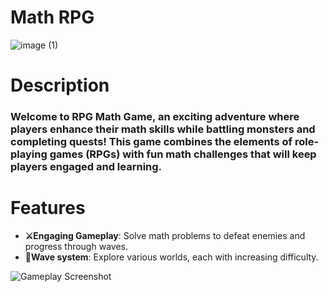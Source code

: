 # Math RPG
![image (1)](https://github.com/user-attachments/assets/84255752-007a-4335-a650-64601b110fe1)


<h1>Description</h1>

<h3>Welcome to RPG Math Game, an exciting adventure where players enhance their math skills while battling monsters and completing quests! This game combines the elements of role-playing games (RPGs) with fun math challenges that will keep players engaged and learning. </h3>



<h1>Features</h1>

- **⚔Engaging Gameplay**: Solve math problems to defeat enemies and progress through waves. 
- **🌊Wave system**: Explore various worlds, each with increasing difficulty.

![Gameplay Screenshot](https://via.placeholder.com/600x300) 


